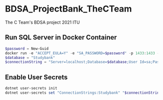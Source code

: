 # BDSA_ProjectBank_TheCTeam
The C Team's BDSA project 2021 ITU
## Run SQL Server in Docker Container

```powershell
$password = New-Guid
docker run -e "ACCEPT_EULA=Y" -e "SA_PASSWORD=$password" -p 1433:1433 -d mcr.microsoft.com/mssql/server:2019-latest
$database = "Studybank"
$connectionString = "Server=localhost;Database=$database;User Id=sa;Password=$password"
```

## Enable User Secrets

```powershell
dotnet user-secrets init
dotnet user-secrets set "ConnectionStrings:Studybank" "$connectionString"
```
